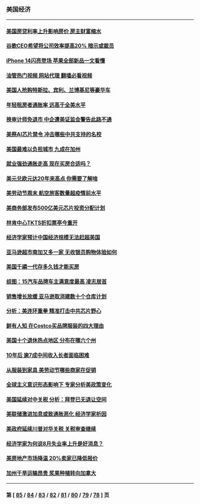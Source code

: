 ### 美国经济
---
#### [美国房贷利率上升影响房价 房主财富缩水](../../pages/ncid1078158/n13819591.md?09080845) 
#### [谷歌CEO希望将公司效率提高20% 暗示或裁员](../../pages/ncid1078158/n13819520.md?09080845) 
#### [iPhone 14闪亮登场 苹果全部新品一文看懂](../../pages/ncid1078158/n13819468.md?09080845) 
#### [油管热门视频 网站代理 翻墙必看视频](http://209.222.30.114:81/youtube.html?09080845)
#### [美国人抢购特斯拉、宾利、兰博基尼等豪华车](../../pages/ncid1078158/n13819360.md?09080845) 
#### [年轻租房者通胀率 远高于全美水平](../../pages/ncid1078158/n13819038.md?09080845) 
#### [换审计师免退市 中企遭美证监会警告此路不通](../../pages/ncid1078158/n13818792.md?09080845) 
#### [美祭AI芯片禁令 冲击哪些中共支持的名校](../../pages/ncid1078158/n13818784.md?09080845) 
#### [美国最难以负担城市 九成在加州](../../pages/ncid1078158/n13818856.md?09080845) 
#### [就业强劲通胀走高 现在买房合适吗？](../../pages/ncid1078158/n13818832.md?09080845) 
#### [美元兑欧元达20年来高点 你需要了解啥](../../pages/ncid1078158/n13818733.md?09080845) 
#### [美劳动节周末 航空旅客数量超疫情前水平](../../pages/ncid1078158/n13818791.md?09080845) 
#### [美商务部发布500亿美元芯片投资分配计划](../../pages/ncid1078158/n13818517.md?09080845) 
#### [林肯中心TKTS折扣票亭今重开](../../pages/ncid1078158/n13818232.md?09080845) 
#### [经济学家预计中国经济规模无法赶超美国](../../pages/ncid1078158/n13817987.md?09080845) 
#### [亚马逊超市南加又多一家 无收银员购物体验如何](../../pages/ncid1078158/n13818176.md?09080845) 
#### [美国千禧一代存多久钱才能买房](../../pages/ncid1078158/n13818064.md?09080845) 
#### [组图：15汽车品牌车主满意度最高 凌志居首](../../pages/ncid1078158/n13812566.md?09080845) 
#### [销售增长放缓 亚马逊取消建数十个仓库计划](../../pages/ncid1078158/n13817312.md?09080845) 
#### [分析：美连环重拳 精准打击中共芯片野心](../../pages/ncid1078158/n13817007.md?09080845) 
#### [鲜有人知 在Costco买品牌服装的四大理由](../../pages/ncid1078158/n13810339.md?09080845) 
#### [美国十个退休热点地区 分布在哪六个州](../../pages/ncid1078158/n13814248.md?09080845) 
#### [10年后 逾7成中间收入长者面临困难](../../pages/ncid1078158/n13816994.md?09080845) 
#### [从服装到家具 美劳动节哪些商家在促销](../../pages/ncid1078158/n13816472.md?09080845) 
#### [全球主义意识形态影响下 专家分析美政策变化](../../pages/ncid1078158/n13816547.md?09080845) 
#### [美国延续对中关税 分析：拜登已无退让空间](../../pages/ncid1078158/n13816637.md?09080845) 
#### [美联储激进加息或致通胀恶化 经济学家析因](../../pages/ncid1078158/n13816494.md?09080845) 
#### [美政府延续川普对华关税 关税审查继续](../../pages/ncid1078158/n13816548.md?09080845) 
#### [经济学家为何说8月失业率上升是好消息？](../../pages/ncid1078158/n13816475.md?09080845) 
#### [美房地产市场降温 20%卖家已降低报价](../../pages/ncid1078158/n13816469.md?09080845) 
#### [加州干旱运输昂贵 浆果种植转向加拿大](../../pages/ncid1078158/n13816419.md?09080845) 

---
#### 第 [ [85](./85.md?09080845) / [84](./84.md?09080845) / [83](./83.md?09080845) / [82](./82.md?09080845) / [81](./81.md?09080845) / [80](./80.md?09080845) / [79](./79.md?09080845) / [78](./78.md?09080845) ] 页
